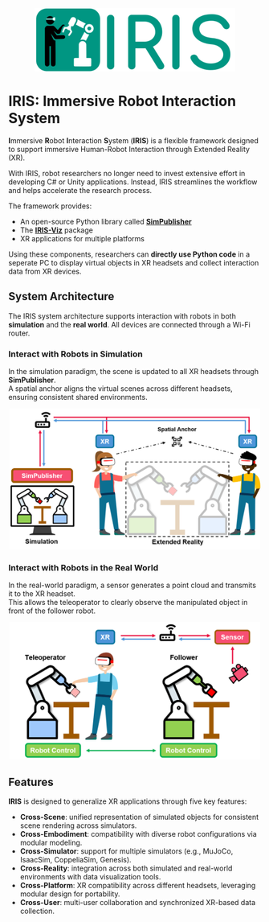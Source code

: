 <p align="center">
    <img src="../IRIS_logo_wide.png" alt="IRIS Logo Wide" width="400"/>
</p>

# IRIS: **I**mmersive **R**obot **I**nteraction **S**ystem

**I**mmersive **R**obot **I**nteraction **S**ystem (**IRIS**) is a flexible framework designed to support immersive Human-Robot Interaction through Extended Reality (XR).  

With IRIS, robot researchers no longer need to invest extensive effort in developing C# or Unity applications. Instead, IRIS streamlines the workflow and helps accelerate the research process.  

The framework provides:
- An open-source Python library called [**SimPublisher**](https://github.com/intuitive-robots/SimPublisher)
- The [**IRIS-Viz**](https://github.com/intuitive-robots/IRIS-Viz) package
- XR applications for multiple platforms  

Using these components, researchers can **directly use Python code** in a seperate PC to display virtual objects in XR headsets and collect interaction data from XR devices.


## System Architecture

The IRIS system architecture supports interaction with robots in both **simulation** and the **real world**.
All devices are connected through a Wi-Fi router.

### Interact with Robots in Simulation
In the simulation paradigm, the scene is updated to all XR headsets through **SimPublisher**.  
A spatial anchor aligns the virtual scenes across different headsets, ensuring consistent shared environments.

<p align="center">
    <img src="../static/images/architecture_sim.png" alt="IRIS System Architecture for Simulation" width="500"/>
</p>

### Interact with Robots in the Real World
In the real-world paradigm, a sensor generates a point cloud and transmits it to the XR headset.  
This allows the teleoperator to clearly observe the manipulated object in front of the follower robot.

<p align="center">
    <img src="../static/images/architecture_real.png" alt="IRIS System Architecture for Real World" width="500"/>
</p>




## Features

**IRIS** is designed to generalize XR applications through five key features:

- **Cross-Scene**: unified representation of simulated objects for consistent scene rendering across simulators.
- **Cross-Embodiment**: compatibility with diverse robot configurations via modular modeling.
- **Cross-Simulator**: support for multiple simulators (e.g., MuJoCo, IsaacSim, CoppeliaSim, Genesis).
- **Cross-Reality**: integration across both simulated and real-world environments with data visualization tools.
- **Cross-Platform**: XR compatibility across different headsets, leveraging modular design for portability.
- **Cross-User**: multi-user collaboration and synchronized XR-based data collection.

